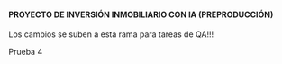 #### PROYECTO DE INVERSIÓN INMOBILIARIO CON IA (PREPRODUCCIÓN)

Los cambios se suben a esta rama para tareas de QA!!!

Prueba 4 